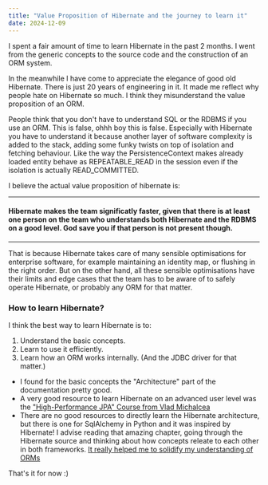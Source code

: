 ```yaml
---
title: "Value Proposition of Hibernate and the journey to learn it"
date: 2024-12-09
---
```


I spent a fair amount of time to learn Hibernate in the past 2 months. I went from the generic concepts to the source code and the construction of an ORM system. 

In the meanwhile I have come to appreciate the elegance of good old Hibernate. There is just 20 years of engineering in it. It made me reflect why people hate on Hibernate so much. I think they misunderstand the value proposition of an ORM. 

People think that you don't have to understand SQL or the RDBMS if you use an ORM. This is false, ohhh boy this is false. Especially with Hibernate you have to understand it because another layer of software complexity is added to the stack, adding some funky twists on top of isolation and fetching behaviour. Like the way the PersistenceContext makes already loaded entity behave as REPEATABLE_READ in the session even if the isolation is actually READ_COMMITTED.

I believe the actual value proposition of hibernate is:

---
#### Hibernate makes the team significatly faster, given that there is at least one person on the team who understands both Hibernate and the RDBMS on a good level. God save you if that person is not present though.
---

That is because Hibernate takes care of many sensible optimisations for enterprise software, for example maintaining an identity map, or flushing in the right order. But on the other hand, all these sensible optimisations have their limits and edge cases that the team has to be aware of to safely operate Hibernate, or probably any ORM for that matter.

### How to learn Hibernate?
I think the best way to learn Hibernate is to: 
1. Understand the basic concepts.
2. Learn to use it efficiently.
3. Learn how an ORM works internally. (And the JDBC driver for that matter.)

* I found for the basic concepts the "Architecture" part of the documentation pretty good.
* A very good resource to learn Hibernate on an advanced user level was the ["High-Performance JPA" Course from Vlad Michalcea](https://vladmihalcea.com/courses/high-performance-java-persistence/)
* There are no good resources to directly learn the Hibernate architecture, but there is one for SqlAlchemy in Python and it was inspired by Hibernate! I advise reading that amazing chapter, going through the Hibernate source and thinking about how concepts releate to each other in both frameworks. [It really helped me to solidify my understanding of ORMs](https://aosabook.org/en/v2/sqlalchemy.html)

That's it for now :)